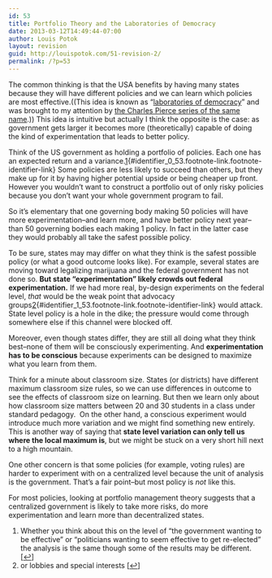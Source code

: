 ```yaml
---
id: 53
title: Portfolio Theory and the Laboratories of Democracy
date: 2013-03-12T14:49:44-07:00
author: Louis Potok
layout: revision
guid: http://louispotok.com/51-revision-2/
permalink: /?p=53
---
```

The common thinking is that the USA benefits by having many states because they will have different policies and we can learn which policies are most effective.((This idea is known as &#8220;[laboratories of democracy](http://en.wikipedia.org/wiki/Laboratories_of_democracy)&#8221; and was brought to my attention by [the Charles Pierce series of the same name](http://www.esquire.com/blogs/politics/The_Labs_Go_Cockfighting).)) This idea is intuitive but actually I think the opposite is the case: as government gets larger it becomes more (theoretically) capable of doing the kind of experimentation that leads to better policy.

Think of the US government as holding a portfolio of policies. Each one has an expected return and a variance.[1](#footnote_0_53 "Whether you think about this on the level of &ldquo;the government wanting to be effective&rdquo; or &ldquo;politicians wanting to seem effective to get re-elected&rdquo; the analysis is the same though some of the results may be different."){#identifier_0_53.footnote-link.footnote-identifier-link} Some policies are less likely to succeed than others, but they make up for it by having higher potential upside or being cheaper up front. However you wouldn&#8217;t want to construct a portfolio out of only risky policies because you don&#8217;t want your whole government program to fail.

So it&#8217;s elementary that one governing body making 50 policies will have more experimentation&#8211;and learn more, and have better policy next year&#8211;than 50 governing bodies each making 1 policy. In fact in the latter case they would probably all take the safest possible policy.

To be sure, states may may differ on what they think is the safest possible policy (or what a good outcome looks like). For example, several states are moving toward legalizing marijuana and the federal government has not done so. **But state &#8220;experimentation&#8221; likely crowds out federal experimentation.** If we had more real, by-design experiments on the federal level, _that_ would be the weak point that advocacy groups[2](#footnote_1_53 "or lobbies and special interests"){#identifier_1_53.footnote-link.footnote-identifier-link} would attack. State level policy is a hole in the dike; the pressure would come through somewhere else if this channel were blocked off.

Moreover, even though states differ, they are still all doing what they think best&#8211;none of them will be consciously experimenting. And **experimentation has to be conscious** because experiments can be designed to maximize what you learn from them.

Think for a minute about classroom size. States (or districts) have different maximum classroom size rules, so we can use differences in outcome to see the effects of classroom size on learning. But then we learn only about how classroom size matters between 20 and 30 students in a class under standard pedagogy.  On the other hand, a conscious experiment would introduce much more variation and we might find something new entirely. This is another way of saying that **state level variation can only tell us where the local maximum is**, but we might be stuck on a very short hill next to a high mountain.

One other concern is that some policies (for example, voting rules) are harder to experiment with on a centralized level because the unit of analysis is the government. That&#8217;s a fair point&#8211;but most policy is _not_ like this.

For most policies, looking at portfolio management theory suggests that a centralized government is likely to take more risks, do more experimentation and learn more than decentralized states.

<ol class="footnotes">
  <li id="footnote_0_53" class="footnote">
    Whether you think about this on the level of &#8220;the government wanting to be effective&#8221; or &#8220;politicians wanting to seem effective to get re-elected&#8221; the analysis is the same though some of the results may be different. [<a href="#identifier_0_53" class="footnote-link footnote-back-link">&#8617;</a>]
  </li>
  <li id="footnote_1_53" class="footnote">
    or lobbies and special interests [<a href="#identifier_1_53" class="footnote-link footnote-back-link">&#8617;</a>]
  </li>
</ol>